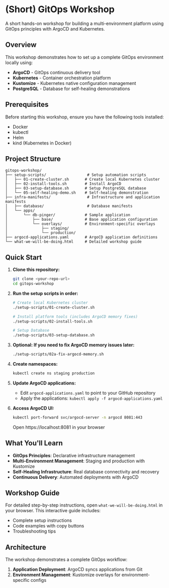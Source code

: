 # (Short) GitOps Workshop

A short hands-on workshop for building a multi-environment platform using GitOps principles with ArgoCD and Kubernetes.

## Overview

This workshop demonstrates how to set up a complete GitOps environment locally using:

- **ArgoCD** - GitOps continuous delivery tool
- **Kubernetes** - Container orchestration platform
- **Kustomize** - Kubernetes native configuration management
- **PostgreSQL** - Database for self-healing demonstrations

## Prerequisites

Before starting this workshop, ensure you have the following tools installed:

- Docker
- kubectl
- Helm
- kind (Kubernetes in Docker)

## Project Structure

```
gitops-workshop/
├── setup-scripts/                  # Setup automation scripts
│   ├── 01-create-cluster.sh       # Create local Kubernetes cluster
│   ├── 02-install-tools.sh        # Install ArgoCD
│   ├── 03-setup-database.sh       # Setup PostgreSQL database
│   └── 05-self-healing-demo.sh    # Self-healing demonstration
├── infra-manifests/                # Infrastructure and application manifests
│   ├── database/                   # Database manifests
│   └── apps/
│       └── db-pinger/             # Sample application
│           ├── base/              # Base application configuration
│           └── overlays/          # Environment-specific overlays
│               ├── staging/
│               └── production/
├── argocd-applications.yaml       # ArgoCD application definitions
└── what-we-will-be-doing.html     # Detailed workshop guide
```

## Quick Start

1. **Clone this repository:**
   ```bash
   git clone <your-repo-url>
   cd gitops-workshop
   ```

2. **Run the setup scripts in order:**
   ```bash
   # Create local Kubernetes cluster
   ./setup-scripts/01-create-cluster.sh
   
   # Install platform tools (includes ArgoCD memory fixes)
   ./setup-scripts/02-install-tools.sh
   
   # Setup Database
   ./setup-scripts/03-setup-database.sh
   ```

3. **Optional: If you need to fix ArgoCD memory issues later:**
   ```bash
   ./setup-scripts/02a-fix-argocd-memory.sh
   ```

3. **Create namespaces:**
   ```bash
   kubectl create ns staging production
   ```

5. **Update ArgoCD applications:**
   - Edit `argocd-applications.yaml` to point to your GitHub repository
   - Apply the applications: `kubectl apply -f argocd-applications.yaml`

6. **Access ArgoCD UI:**
   ```bash
   kubectl port-forward svc/argocd-server -n argocd 8081:443
   ```
   Open https://localhost:8081 in your browser

## What You'll Learn

- **GitOps Principles**: Declarative infrastructure management
- **Multi-Environment Management**: Staging and production with Kustomize
- **Self-Healing Infrastructure**: Real database connectivity and recovery
- **Continuous Delivery**: Automated deployments with ArgoCD

## Workshop Guide

For detailed step-by-step instructions, open `what-we-will-be-doing.html` in your browser. This interactive guide includes:

- Complete setup instructions
- Code examples with copy buttons
- Troubleshooting tips

## Architecture

The workshop demonstrates a complete GitOps workflow:

1. **Application Deployment**: ArgoCD syncs applications from Git
2. **Environment Management**: Kustomize overlays for environment-specific configs
